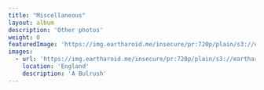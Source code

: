 ```yaml
---
title: "Miscellaneous"
layout: album
description: 'Other photos'
weight: 0
featuredImage: 'https://img.eartharoid.me/insecure/pr:720p/plain/s3://eartharoid/my-photos/misc/IMG_2306.JPG@webp'
images:
  - url: 'https://img.eartharoid.me/insecure/pr:720p/plain/s3://eartharoid/my-photos/misc/IMG_2306.JPG@webp'
    location: 'England'
    description: 'A Bulrush'
---
```

